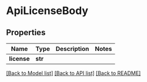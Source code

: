 # ApiLicenseBody

## Properties
Name | Type | Description | Notes
------------ | ------------- | ------------- | -------------
**license** | **str** |  | 

[[Back to Model list]](../README.md#documentation-for-models) [[Back to API list]](../README.md#documentation-for-api-endpoints) [[Back to README]](../README.md)


